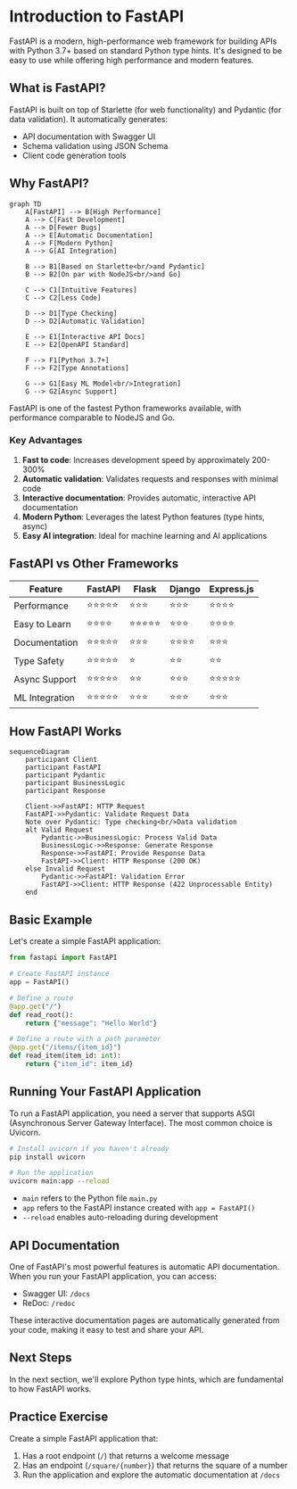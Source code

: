 # Introduction to FastAPI

FastAPI is a modern, high-performance web framework for building APIs with Python 3.7+ based on standard Python type hints. It's designed to be easy to use while offering high performance and modern features.

## What is FastAPI?

FastAPI is built on top of Starlette (for web functionality) and Pydantic (for data validation). It automatically generates:
- API documentation with Swagger UI
- Schema validation using JSON Schema
- Client code generation tools

## Why FastAPI?

```mermaid
graph TD
    A[FastAPI] --> B[High Performance]
    A --> C[Fast Development]
    A --> D[Fewer Bugs]
    A --> E[Automatic Documentation]
    A --> F[Modern Python]
    A --> G[AI Integration]
    
    B --> B1[Based on Starlette<br/>and Pydantic]
    B --> B2[On par with NodeJS<br/>and Go]
    
    C --> C1[Intuitive Features]
    C --> C2[Less Code]
    
    D --> D1[Type Checking]
    D --> D2[Automatic Validation]
    
    E --> E1[Interactive API Docs]
    E --> E2[OpenAPI Standard]
    
    F --> F1[Python 3.7+]
    F --> F2[Type Annotations]
    
    G --> G1[Easy ML Model<br/>Integration]
    G --> G2[Async Support]
```

FastAPI is one of the fastest Python frameworks available, with performance comparable to NodeJS and Go.

### Key Advantages

1. **Fast to code**: Increases development speed by approximately 200-300%
2. **Automatic validation**: Validates requests and responses with minimal code 
3. **Interactive documentation**: Provides automatic, interactive API documentation
4. **Modern Python**: Leverages the latest Python features (type hints, async)
5. **Easy AI integration**: Ideal for machine learning and AI applications

## FastAPI vs Other Frameworks

| Feature | FastAPI | Flask | Django | Express.js |
|---------|---------|-------|--------|-----------|
| Performance | ⭐⭐⭐⭐⭐ | ⭐⭐⭐ | ⭐⭐⭐ | ⭐⭐⭐⭐ |
| Easy to Learn | ⭐⭐⭐⭐ | ⭐⭐⭐⭐⭐ | ⭐⭐⭐ | ⭐⭐⭐⭐ |
| Documentation | ⭐⭐⭐⭐⭐ | ⭐⭐⭐ | ⭐⭐⭐⭐ | ⭐⭐⭐ |
| Type Safety | ⭐⭐⭐⭐⭐ | ⭐ | ⭐⭐ | ⭐⭐ |
| Async Support | ⭐⭐⭐⭐⭐ | ⭐⭐ | ⭐⭐⭐ | ⭐⭐⭐⭐⭐ |
| ML Integration | ⭐⭐⭐⭐⭐ | ⭐⭐⭐ | ⭐⭐⭐ | ⭐⭐⭐ |

## How FastAPI Works

```mermaid
sequenceDiagram
    participant Client
    participant FastAPI
    participant Pydantic
    participant BusinessLogic
    participant Response
    
    Client->>FastAPI: HTTP Request
    FastAPI->>Pydantic: Validate Request Data
    Note over Pydantic: Type checking<br/>Data validation
    alt Valid Request
        Pydantic->>BusinessLogic: Process Valid Data
        BusinessLogic->>Response: Generate Response
        Response->>FastAPI: Provide Response Data
        FastAPI->>Client: HTTP Response (200 OK)
    else Invalid Request
        Pydantic->>FastAPI: Validation Error
        FastAPI->>Client: HTTP Response (422 Unprocessable Entity)
    end
```

## Basic Example

Let's create a simple FastAPI application:

```python
from fastapi import FastAPI

# Create FastAPI instance
app = FastAPI()

# Define a route
@app.get("/")
def read_root():
    return {"message": "Hello World"}

# Define a route with a path parameter
@app.get("/items/{item_id}")
def read_item(item_id: int):
    return {"item_id": item_id}
```

## Running Your FastAPI Application

To run a FastAPI application, you need a server that supports ASGI (Asynchronous Server Gateway Interface). The most common choice is Uvicorn.

```bash
# Install uvicorn if you haven't already
pip install uvicorn

# Run the application
uvicorn main:app --reload
```

- `main` refers to the Python file `main.py`
- `app` refers to the FastAPI instance created with `app = FastAPI()`
- `--reload` enables auto-reloading during development

## API Documentation

One of FastAPI's most powerful features is automatic API documentation. When you run your FastAPI application, you can access:

- Swagger UI: `/docs`
- ReDoc: `/redoc`

These interactive documentation pages are automatically generated from your code, making it easy to test and share your API.

## Next Steps

In the next section, we'll explore Python type hints, which are fundamental to how FastAPI works.

## Practice Exercise

Create a simple FastAPI application that:
1. Has a root endpoint (`/`) that returns a welcome message
2. Has an endpoint (`/square/{number}`) that returns the square of a number
3. Run the application and explore the automatic documentation at `/docs` 